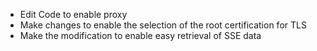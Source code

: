 - Edit Code to enable proxy
- Make changes to enable the selection of the root certification for TLS
- Make the modification to enable easy retrieval of SSE data
